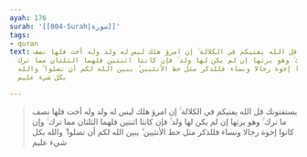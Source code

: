 ```yaml
---
ayah: 176
surah: '[[004-Surah|سورة]]'
tags:
- quran
text: يستفتونك قل الله يفتيكم في الكلالة ۚ إن امرؤ هلك ليس له ولد وله أخت فلها نصف
  ما ترك ۚ وهو يرثها إن لم يكن لها ولد ۚ فإن كانتا اثنتين فلهما الثلثان مما ترك ۚ
  وإن كانوا إخوة رجالا ونساء فللذكر مثل حظ الأنثيين ۗ يبين الله لكم أن تضلوا ۗ والله
  بكل شيء عليم

---
```

> يستفتونك قل الله يفتيكم في الكلالة ۚ إن امرؤ هلك ليس له ولد وله أخت فلها نصف ما ترك ۚ وهو يرثها إن لم يكن لها ولد ۚ فإن كانتا اثنتين فلهما الثلثان مما ترك ۚ وإن كانوا إخوة رجالا ونساء فللذكر مثل حظ الأنثيين ۗ يبين الله لكم أن تضلوا ۗ والله بكل شيء عليم

